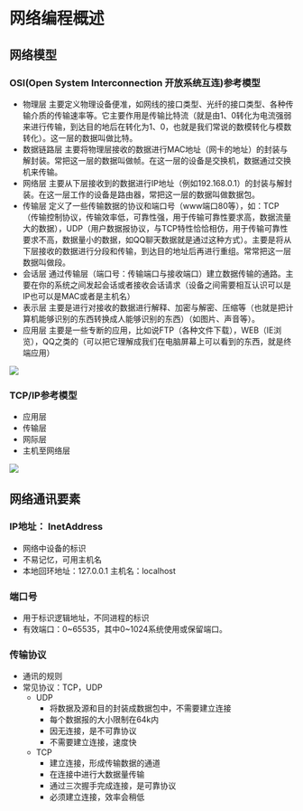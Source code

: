 # 网络编程概述

## 网络模型
### OSI(Open System Interconnection 开放系统互连)参考模型
* 物理层
主要定义物理设备便准，如网线的接口类型、光纤的接口类型、各种传输介质的传输速率等。它主要作用是传输比特流（就是由1、0转化为电流强弱来进行传输，到达目的地后在转化为1、0，也就是我们常说的数模转化与模数转化）。这一层的数据叫做比特。
* 数据链路层
主要将物理层接收的数据进行MAC地址（网卡的地址）的封装与解封装。常把这一层的数据叫做帧。在这一层的设备是交换机，数据通过交换机来传输。
* 网络层
主要从下层接收到的数据进行IP地址（例如192.168.0.1）的封装与解封装。在这一层工作的设备是路由器，常把这一层的数据叫做数据包。
* 传输层
定义了一些传输数据的协议和端口号（www端口80等），如：TCP（传输控制协议，传输效率低，可靠性强，用于传输可靠性要求高，数据流量大的数据），UDP（用户数据报协议，与TCP特性恰恰相仿，用于传输可靠性要求不高，数据量小的数据，如QQ聊天数据就是通过这种方式）。主要是将从下层接收的数据进行分段和传输，到达目的地址后再进行重组。常常把这一层数据叫做段。
* 会话层
通过传输层（端口号：传输端口与接收端口）建立数据传输的通路。主要在你的系统之间发起会话或者接收会话请求（设备之间需要相互认识可以是IP也可以是MAC或者是主机名）
* 表示层
主要是进行对接收的数据进行解释、加密与解密、压缩等（也就是把计算机能够识别的东西转换成人能够识别的东西）（如图片、声音等）。
* 应用层
主要是一些专断的应用，比如说FTP（各种文件下载），WEB（IE浏览），QQ之类的（可以把它理解成我们在电脑屏幕上可以看到的东西，就是终端应用）

![](https://eden-notes-pic-hosting.oss-cn-shenzhen.aliyuncs.com/notes/images/20240216130404.png)

### TCP/IP参考模型

* 应用层
* 传输层
* 网际层
* 主机至网络层

![](https://eden-notes-pic-hosting.oss-cn-shenzhen.aliyuncs.com/notes/images/20240216130438.png)

## 网络通讯要素
### IP地址： InetAddress
* 网络中设备的标识
* 不易记忆，可用主机名
* 本地回环地址：127.0.0.1 主机名：localhost
### 端口号
* 用于标识逻辑地址，不同进程的标识
* 有效端口：0~65535，其中0~1024系统使用或保留端口。
### 传输协议
* 通讯的规则
* 常见协议：TCP，UDP
  * UDP
    * 将数据及源和目的封装成数据包中，不需要建立连接
    * 每个数据报的大小限制在64k内
    * 因无连接，是不可靠协议
    * 不需要建立连接，速度快
  * TCP
    * 建立连接，形成传输数据的通道
    * 在连接中进行大数据量传输
    * 通过三次握手完成连接，是可靠协议
    * 必须建立连接，效率会稍低
          

  
          

  